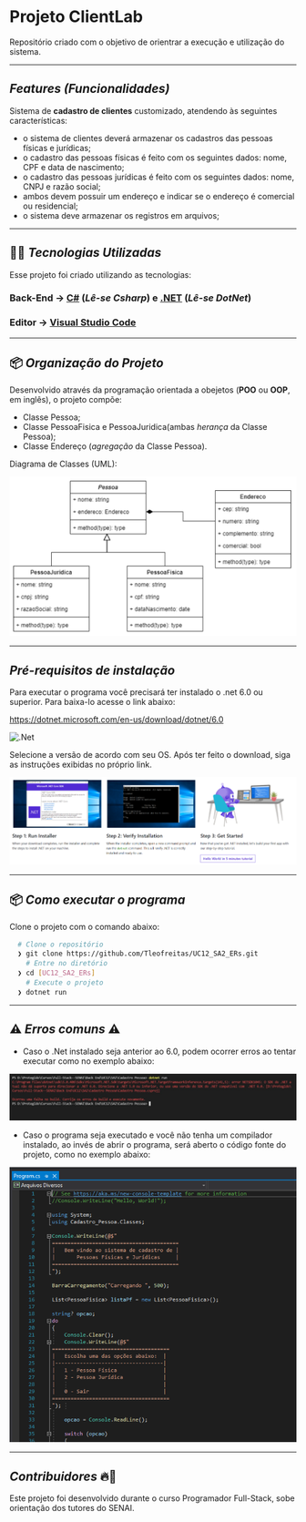 # Projeto ClientLab
Repositório criado com o objetivo de orientrar a execução e utilização do sistema.

---
## *Features (Funcionalidades)*
Sistema de **cadastro de clientes** customizado, atendendo às seguintes características:
- o sistema de clientes deverá armazenar os cadastros das pessoas físicas e jurídicas;
- o cadastro das pessoas físicas é feito com os seguintes dados: nome, CPF e data de nascimento;
- o cadastro das pessoas jurídicas é feito com os seguintes dados: nome, CNPJ e razão social;
- ambos devem possuir um endereço e indicar se o endereço é comercial ou residencial;
- o sistema deve armazenar os registros em arquivos;

---
## 👨‍💻️ *Tecnologias Utilizadas*
Esse projeto foi criado utilizando as tecnologias:
### Back-End  ->  [C#](https://docs.microsoft.com/pt-br/dotnet/csharp/) (*Lê-se Csharp*) e [.NET](https://dotnet.microsoft.com/download) (*Lê-se DotNet*)
### Editor -> [Visual Studio Code](https://code.visualstudio.com/)

---
## 📦️ *Organização do Projeto*
Desenvolvido através da programação orientada a obejetos (**POO** ou **OOP**, em inglês), o projeto compõe:
- Classe Pessoa;
- Classe PessoaFisica e PessoaJuridica(ambas *herança* da Classe Pessoa);
- Classe Endereço (*agregação* da Classe Pessoa).

Diagrama de Classes (UML):

<img src="img/UML.png" >

---
## *Pré-requisitos de instalação* 
Para executar o programa você precisará ter instalado o .net 6.0 ou superior. Para baixa-lo acesse o link abaixo:

https://dotnet.microsoft.com/en-us/download/dotnet/6.0

![.Net](https://img.shields.io/badge/.NET-5C2D91?style=for-the-badge&logo=.net&logoColor=white)

Selecione a versão de acordo com seu OS.
Após ter feito o download, siga as instruções exibidas no próprio link.

<img src="img/NetCore.PNG" >

---
## 📦️ *Como executar o programa*
Clone o projeto com o comando abaixo:
```bash
  # Clone o repositório
  ❯ git clone https://github.com/Tleofreitas/UC12_SA2_ERs.git
	# Entre no diretório
  ❯ cd [UC12_SA2_ERs]
	# Execute o projeto
  ❯ dotnet run
```
---
## ⚠️ *Erros comuns* ⚠️
- Caso o .Net instalado seja anterior ao 6.0, podem ocorrer erros ao tentar executar como no exemplo abaixo:

<img src="img/ErroVersao.png" >

- Caso o programa seja executado e você não tenha um compilador instalado, ao invés de abrir o programa, será aberto o código fonte do projeto, como no exemplo abaixo:

<img src="img/ErroCompilador.png" >

---
## *Contribuidores* 🔥👊
Este projeto foi desenvolvido durante o curso Programador Full-Stack, sobe orientação dos tutores do SENAI.








